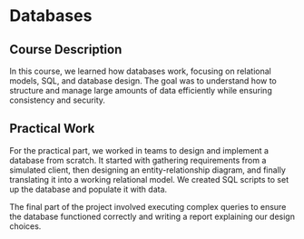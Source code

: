 # Databases

## Course Description

In this course, we learned how databases work, focusing on relational models, SQL, and database design. The goal was to understand how to structure and manage large amounts of data efficiently while ensuring consistency and security.

## Practical Work

For the practical part, we worked in teams to design and implement a database from scratch. It started with gathering requirements from a simulated client, then designing an entity-relationship diagram, and finally translating it into a working relational model. We created SQL scripts to set up the database and populate it with data. 

The final part of the project involved executing complex queries to ensure the database functioned correctly and writing a report explaining our design choices.
